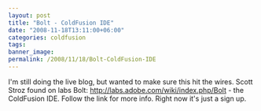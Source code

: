 ```yaml
---
layout: post
title: "Bolt - ColdFusion IDE"
date: "2008-11-18T13:11:00+06:00"
categories: coldfusion 
tags: 
banner_image: 
permalink: /2008/11/18/Bolt-ColdFusion-IDE
---
```


I'm still doing the live blog, but wanted to make sure this hit the wires. Scott Stroz found on labs Bolt: <a href="http://labs.adobe.com/wiki/index.php/Bolt">http://labs.adobe.com/wiki/index.php/Bolt</a> - the ColdFusion IDE. Follow the link for more info. Right now it's just a sign up.